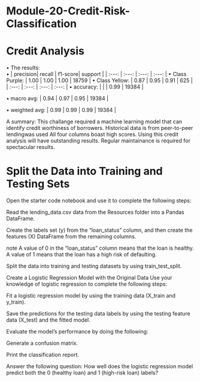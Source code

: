 # Module-20-Credit-Risk-Classification


# Credit Analysis 

• The results:   
•               |  precision|    recall | f1-score| support |
                |    :---:  |   :---:   |  :---:  |  :---:  |
• Class Purple: |    1.00   |    1.00   |  1.00   |  18759  |
• Class Yellow: |    0.87   |    0.95   |  0.91   |   625   |
                |    :---:  |   :---:   |  :---:  |  :---:  |
• accuracy:     |           |           |   0.99  |  19384  |

• macro avg:    |     0.94  |    0.97   |   0.95   |   19384 |
    
• weighted avg: |     0.99  |    0.99   |   0.99   |   19384 |

A summary: This challange required a machine learning model that can identify credit worthiness of borrowers. Historical data is from peer-to-peer lendingwas used  All four columns boast high scores. Using this credit analysis will have outstanding results. Regular maintainance is required for spectacular results.

# Split the Data into Training and Testing Sets
Open the starter code notebook and use it to complete the following steps:

Read the lending_data.csv data from the Resources folder into a Pandas DataFrame.

Create the labels set (y) from the “loan_status” column, and then create the features (X) DataFrame from the remaining columns.

note
A value of 0 in the “loan_status” column means that the loan is healthy. A value of 1 means that the loan has a high risk of defaulting.

Split the data into training and testing datasets by using train_test_split.

Create a Logistic Regression Model with the Original Data
Use your knowledge of logistic regression to complete the following steps:

Fit a logistic regression model by using the training data (X_train and y_train).

Save the predictions for the testing data labels by using the testing feature data (X_test) and the fitted model.

Evaluate the model’s performance by doing the following:

Generate a confusion matrix.

Print the classification report.

Answer the following question: How well does the logistic regression model predict both the 0 (healthy loan) and 1 (high-risk loan) labels?

